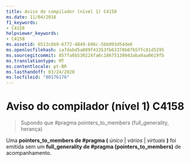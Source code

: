 ```yaml
---
title: Aviso do compilador (nível 1) C4158
ms.date: 11/04/2016
f1_keywords:
- C4158
helpviewer_keywords:
- C4158
ms.assetid: 6513c6b9-6772-4849-b96c-5bb093d54de6
ms.openlocfilehash: ca7dabd5a089f41353fb63378b07b5ffc81d5295
ms.sourcegitcommit: 857fa6b530224fa6c18675138043aba9aa0619fb
ms.translationtype: MT
ms.contentlocale: pt-BR
ms.lasthandoff: 03/24/2020
ms.locfileid: "80176176"
---
```

# <a name="compiler-warning-level-1-c4158"></a>Aviso do compilador (nível 1) C4158

> Supondo que #pragma pointers_to_members (full_generality, herança)

Uma **pointers_to_members de #pragma (** *único* &#124; *vários* &#124; *virtuais* **)** foi emitida sem um **full_generality de #pragma (pointers_to_members)** de acompanhamento.
